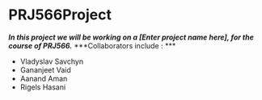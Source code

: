 # PRJ566Project

***In this project we will be working on a [Enter project name here], for the course of PRJ566.***
***Collaborators include : ***
<ul>
  <li>
    Vladyslav Savchyn
  </li>
  <li>
    Gananjeet Vaid
  </li>
  <li>
    Aanand Aman
  </li>
  <li>
    Rigels Hasani
  </li>
</ul>
